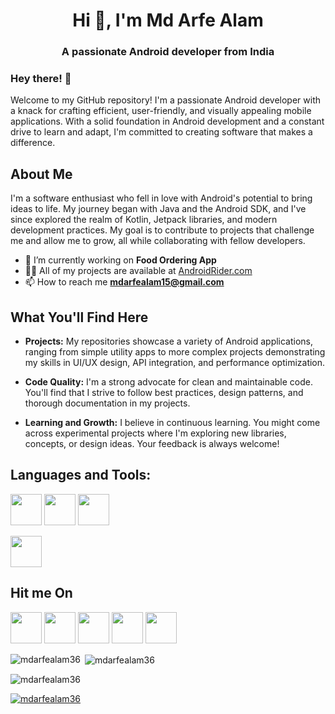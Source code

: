 <h1 align="center">Hi 👋, I'm Md Arfe Alam</h1>
<h3 align="center">A passionate Android developer from India</h3>

<h3>Hey there! 👋</h3>
Welcome to my GitHub repository! I'm a passionate Android developer with a knack for crafting efficient, user-friendly, and visually appealing mobile applications. 
With a solid foundation in Android development and a constant drive to learn and adapt, I'm committed to creating software that makes a difference.

## About Me
I'm a software enthusiast who fell in love with Android's potential to bring ideas to life. My journey began with Java and the Android SDK, and I've since explored the realm of Kotlin, Jetpack libraries, and modern development practices. My goal is to contribute to projects that challenge me and allow me to grow, all while collaborating with fellow developers.

- 🔭 I’m currently working on **Food Ordering App**
- 👨‍💻 All of my projects are available at [AndroidRider.com](AndroidRider.com)
- 📫 How to reach me **mdarfealam15@gmail.com**

## What You'll Find Here
- <p> <b>Projects:</b> My repositories showcase a variety of Android applications, ranging from simple utility apps to more complex projects demonstrating my skills in UI/UX design, API integration, and performance optimization.</p>
- <p> <b>Code Quality:</b> I'm a strong advocate for clean and maintainable code. You'll find that I strive to follow best practices, design patterns, and thorough documentation in my projects.</p>
- <p> <b>Learning and Growth:</b> I believe in continuous learning. You might come across experimental projects where I'm exploring new libraries, concepts, or design ideas. Your feedback is always welcome!</p>

## Languages and Tools:
<a href="https://www.facebook.com/mdarfealam36/"><img src="https://user-images.githubusercontent.com/140700822/263032128-c7302b5a-8384-44f8-b44d-297529ae2bee.png" width="50"></a>
<a href="https://twitter.com/mdarfealam36"><img src="https://user-images.githubusercontent.com/140700822/263033507-e0623352-f8be-42b8-a2e0-102d06e17bc2.png" width="50"></a>
<a href="https://www.linkedin.com/in/mdarfealam36/"><img src="https://user-images.githubusercontent.com/140700822/263033476-cd2c3690-964f-433b-88ca-1b5f335959a0.png" width="50"></a>

<a href="https://github.com/mdarfealam36"><img src="https://user-images.githubusercontent.com/140700822/262982027-567441b5-aa5b-42b3-a20a-b3174e32bd56.png" width="50"></a>
</p>



## Hit me On
<a href="https://www.instagram.com/mdarfealam36/"><img src="https://user-images.githubusercontent.com/140700822/262981944-eec5426f-d6df-43ee-95fa-8afe22152b25.png" width="50"></a>
<a href="https://www.facebook.com/mdarfealam36/"><img src="https://user-images.githubusercontent.com/140700822/262981980-43c667ae-76ce-47e0-b055-5c6ff16970fc.png" width="50"></a>
<a href="https://twitter.com/mdarfealam36"><img src="https://user-images.githubusercontent.com/140700822/262982005-2fc53417-33a6-479f-ae8c-b63691e1285e.png" width="50"></a>
<a href="https://www.linkedin.com/in/mdarfealam36/"><img src="https://user-images.githubusercontent.com/140700822/262982049-13872565-f98b-4f04-9b8c-b876e170e002.png" width="50"></a>
<a href="https://github.com/mdarfealam36"><img src="https://user-images.githubusercontent.com/140700822/262982027-567441b5-aa5b-42b3-a20a-b3174e32bd56.png" width="50"></a>
</p>



<p><img align="left" src="https://github-readme-stats.vercel.app/api/top-langs?username=mdarfealam36&show_icons=true&locale=en&layout=compact" alt="mdarfealam36" /></p>

<p>&nbsp;<img align="center" src="https://github-readme-stats.vercel.app/api?username=mdarfealam36&show_icons=true&locale=en" alt="mdarfealam36" /></p>

<p><img align="center" src="https://github-readme-streak-stats.herokuapp.com/?user=mdarfealam36&" alt="mdarfealam36" /></p>



<p align="left"> <a href="https://twitter.com/mdarfealam36" target="blank">
  <img src="https://img.shields.io/twitter/follow/mdarfealam36?logo=twitter&style=for-the-badge" alt="mdarfealam36" /></a> </p>
